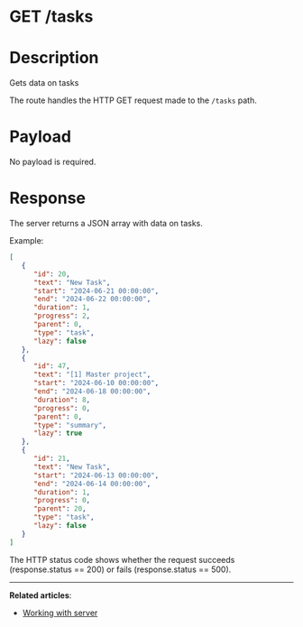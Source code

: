 # GET /tasks

# **Description**

Gets data on tasks

The route handles the HTTP GET request made to the `/tasks` path.

# **Payload**

No payload is required.

# **Response**

The server returns a JSON array with data on tasks.

Example:

```json
[
   {
      "id": 20,
      "text": "New Task",
      "start": "2024-06-21 00:00:00",
      "end": "2024-06-22 00:00:00",
      "duration": 1,
      "progress": 2,
      "parent": 0,
      "type": "task",
      "lazy": false
   },
   {
      "id": 47,
      "text": "[1] Master project",
      "start": "2024-06-10 00:00:00",
      "end": "2024-06-18 00:00:00",
      "duration": 8,
      "progress": 0,
      "parent": 0,
      "type": "summary",
      "lazy": true
   },
   {
      "id": 21,
      "text": "New Task",
      "start": "2024-06-13 00:00:00",
      "end": "2024-06-14 00:00:00",
      "duration": 1,
      "progress": 0,
      "parent": 20,
      "type": "task",
      "lazy": false
   }
]

```

The HTTP status code shows whether the request succeeds (response.status == 200) or fails (response.status == 500).

---

**Related articles**:

- [Working with server](https://docs.svar.dev/react/gantt/guides/working_with_server)
